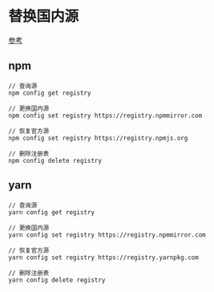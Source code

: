 # 替换国内源

[参考](https://zhuanlan.zhihu.com/p/623547625)

## npm

```shell
// 查询源
npm config get registry

// 更换国内源
npm config set registry https://registry.npmmirror.com

// 恢复官方源
npm config set registry https://registry.npmjs.org

// 删除注册表
npm config delete registry
```


## yarn

```shell
// 查询源
yarn config get registry

// 更换国内源
yarn config set registry https://registry.npmmirror.com

// 恢复官方源
yarn config set registry https://registry.yarnpkg.com

// 删除注册表
yarn config delete registry
```
